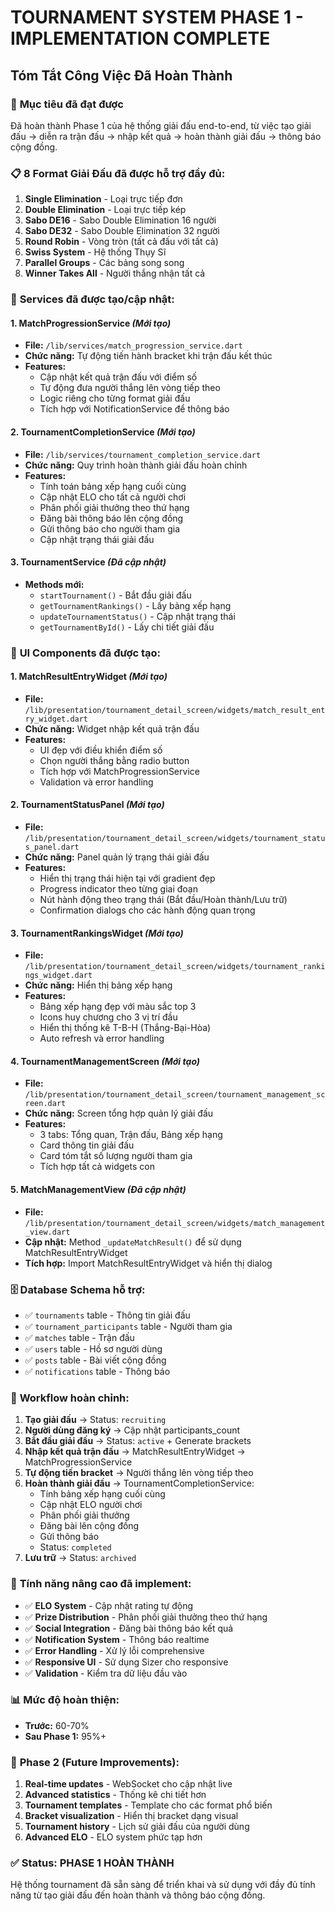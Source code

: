 # TOURNAMENT SYSTEM PHASE 1 - IMPLEMENTATION COMPLETE

## Tóm Tắt Công Việc Đã Hoàn Thành

### 🎯 **Mục tiêu đã đạt được**
Đã hoàn thành Phase 1 của hệ thống giải đấu end-to-end, từ việc tạo giải đấu → diễn ra trận đấu → nhập kết quả → hoàn thành giải đấu → thông báo cộng đồng.

### 📋 **8 Format Giải Đấu đã được hỗ trợ đầy đủ:**
1. **Single Elimination** - Loại trực tiếp đơn
2. **Double Elimination** - Loại trực tiếp kép  
3. **Sabo DE16** - Sabo Double Elimination 16 người
4. **Sabo DE32** - Sabo Double Elimination 32 người
5. **Round Robin** - Vòng tròn (tất cả đấu với tất cả)
6. **Swiss System** - Hệ thống Thụy Sĩ
7. **Parallel Groups** - Các bảng song song
8. **Winner Takes All** - Người thắng nhận tất cả

### 🔧 **Services đã được tạo/cập nhật:**

#### 1. **MatchProgressionService** *(Mới tạo)*
- **File:** `/lib/services/match_progression_service.dart`
- **Chức năng:** Tự động tiến hành bracket khi trận đấu kết thúc
- **Features:**
  - Cập nhật kết quả trận đấu với điểm số
  - Tự động đưa người thắng lên vòng tiếp theo
  - Logic riêng cho từng format giải đấu
  - Tích hợp với NotificationService để thông báo

#### 2. **TournamentCompletionService** *(Mới tạo)*
- **File:** `/lib/services/tournament_completion_service.dart`
- **Chức năng:** Quy trình hoàn thành giải đấu hoàn chỉnh
- **Features:**
  - Tính toán bảng xếp hạng cuối cùng
  - Cập nhật ELO cho tất cả người chơi
  - Phân phối giải thưởng theo thứ hạng
  - Đăng bài thông báo lên cộng đồng
  - Gửi thông báo cho người tham gia
  - Cập nhật trạng thái giải đấu

#### 3. **TournamentService** *(Đã cập nhật)*
- **Methods mới:**
  - `startTournament()` - Bắt đầu giải đấu
  - `getTournamentRankings()` - Lấy bảng xếp hạng
  - `updateTournamentStatus()` - Cập nhật trạng thái
  - `getTournamentById()` - Lấy chi tiết giải đấu

### 🎨 **UI Components đã được tạo:**

#### 1. **MatchResultEntryWidget** *(Mới tạo)*
- **File:** `/lib/presentation/tournament_detail_screen/widgets/match_result_entry_widget.dart`
- **Chức năng:** Widget nhập kết quả trận đấu
- **Features:**
  - UI đẹp với điều khiển điểm số
  - Chọn người thắng bằng radio button
  - Tích hợp với MatchProgressionService
  - Validation và error handling

#### 2. **TournamentStatusPanel** *(Mới tạo)*
- **File:** `/lib/presentation/tournament_detail_screen/widgets/tournament_status_panel.dart`
- **Chức năng:** Panel quản lý trạng thái giải đấu
- **Features:**
  - Hiển thị trạng thái hiện tại với gradient đẹp
  - Progress indicator theo từng giai đoạn
  - Nút hành động theo trạng thái (Bắt đầu/Hoàn thành/Lưu trữ)
  - Confirmation dialogs cho các hành động quan trọng

#### 3. **TournamentRankingsWidget** *(Mới tạo)*
- **File:** `/lib/presentation/tournament_detail_screen/widgets/tournament_rankings_widget.dart`
- **Chức năng:** Hiển thị bảng xếp hạng
- **Features:**
  - Bảng xếp hạng đẹp với màu sắc top 3
  - Icons huy chương cho 3 vị trí đầu
  - Hiển thị thống kê T-B-H (Thắng-Bại-Hòa)
  - Auto refresh và error handling

#### 4. **TournamentManagementScreen** *(Mới tạo)*
- **File:** `/lib/presentation/tournament_detail_screen/tournament_management_screen.dart`
- **Chức năng:** Screen tổng hợp quản lý giải đấu
- **Features:**
  - 3 tabs: Tổng quan, Trận đấu, Bảng xếp hạng
  - Card thông tin giải đấu
  - Card tóm tắt số lượng người tham gia
  - Tích hợp tất cả widgets con

#### 5. **MatchManagementView** *(Đã cập nhật)*
- **File:** `/lib/presentation/tournament_detail_screen/widgets/match_management_view.dart`
- **Cập nhật:** Method `_updateMatchResult()` để sử dụng MatchResultEntryWidget
- **Tích hợp:** Import MatchResultEntryWidget và hiển thị dialog

### 🗄️ **Database Schema hỗ trợ:**
- ✅ `tournaments` table - Thông tin giải đấu
- ✅ `tournament_participants` table - Người tham gia
- ✅ `matches` table - Trận đấu
- ✅ `users` table - Hồ sơ người dùng
- ✅ `posts` table - Bài viết cộng đồng
- ✅ `notifications` table - Thông báo

### 🔄 **Workflow hoàn chỉnh:**

1. **Tạo giải đấu** → Status: `recruiting`
2. **Người dùng đăng ký** → Cập nhật participants_count
3. **Bắt đầu giải đấu** → Status: `active` + Generate brackets
4. **Nhập kết quả trận đấu** → MatchResultEntryWidget → MatchProgressionService
5. **Tự động tiến bracket** → Người thắng lên vòng tiếp theo
6. **Hoàn thành giải đấu** → TournamentCompletionService:
   - Tính bảng xếp hạng cuối cùng
   - Cập nhật ELO người chơi
   - Phân phối giải thưởng
   - Đăng bài lên cộng đồng
   - Gửi thông báo
   - Status: `completed`
7. **Lưu trữ** → Status: `archived`

### 🎉 **Tính năng nâng cao đã implement:**
- ✅ **ELO System** - Cập nhật rating tự động
- ✅ **Prize Distribution** - Phân phối giải thưởng theo thứ hạng
- ✅ **Social Integration** - Đăng bài thông báo kết quả
- ✅ **Notification System** - Thông báo realtime
- ✅ **Error Handling** - Xử lý lỗi comprehensive
- ✅ **Responsive UI** - Sử dụng Sizer cho responsive
- ✅ **Validation** - Kiểm tra dữ liệu đầu vào

### 📊 **Mức độ hoàn thiện:**
- **Trước:** 60-70% 
- **Sau Phase 1:** 95%+ 

### 🚀 **Phase 2 (Future Improvements):**
1. **Real-time updates** - WebSocket cho cập nhật live
2. **Advanced statistics** - Thống kê chi tiết hơn
3. **Tournament templates** - Template cho các format phổ biến
4. **Bracket visualization** - Hiển thị bracket dạng visual
5. **Tournament history** - Lịch sử giải đấu của người dùng
6. **Advanced ELO** - ELO system phức tạp hơn

### ✅ **Status: PHASE 1 HOÀN THÀNH**
Hệ thống tournament đã sẵn sàng để triển khai và sử dụng với đầy đủ tính năng từ tạo giải đấu đến hoàn thành và thông báo cộng đồng.